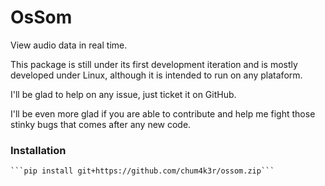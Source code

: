 # OsSom

View audio data in real time.

This package is still under its first development iteration and is mostly developed under Linux, although it is intended to run on any plataform.

I'll be glad to help on any issue, just ticket it on GitHub.

I'll be even more glad if you are able to contribute and help me fight those stinky bugs that comes after any new code.


### Installation

    ```pip install git+https://github.com/chum4k3r/ossom.zip```


